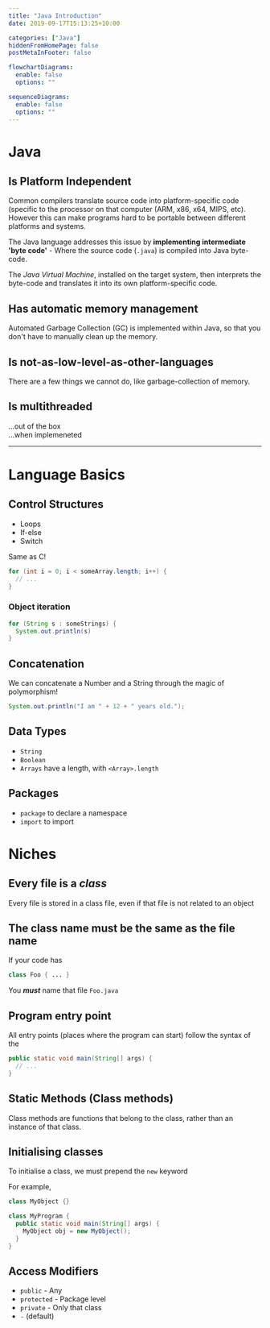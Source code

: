 ```yaml
---
title: "Java Introduction"
date: 2019-09-17T15:13:25+10:00

categories: ["Java"]
hiddenFromHomePage: false
postMetaInFooter: false

flowchartDiagrams:
  enable: false
  options: ""

sequenceDiagrams:
  enable: false
  options: ""
---
```


# Java

## Is Platform Independent

Common compilers translate source code into platform-specific code (specific to the processor on that computer (ARM, x86, x64, MIPS, etc). However this can make programs hard to be portable between different platforms and systems.

The Java language addresses this issue by **implementing intermediate 'byte code'** - Where the source code (`.java`) is compiled into Java byte-code.

The _Java Virtual Machine_, installed on the target system, then interprets the byte-code and translates it into its own platform-specific code.

## Has automatic memory management

Automated Garbage Collection (GC) is implemented within Java, so that you don't have to manually clean up the memory.

## Is not-as-low-level-as-other-languages

There are a few things we cannot do, like garbage-collection of memory.

## Is multithreaded

...out of the box  
...when implemeneted

---

# Language Basics

## Control Structures

- Loops
- If-else
- Switch

Same as C!

```java
for (int i = 0; i < someArray.length; i++) {
  // ...
}
```

### Object iteration

```java
for (String s : someStrings) {
  System.out.println(s)
}
```

## Concatenation

We can concatenate a Number and a String through the magic of polymorphism!

```java
System.out.println("I am " + 12 + " years old.");
```

## Data Types

- `String`
- `Boolean`
- `Arrays` have a length, with `<Array>.length`

## Packages

- `package` to declare a namespace
- `import` to import

# Niches

## Every file is a _class_

Every file is stored in a class file, even if that file is not related to an object

## The class name must be the same as the file name

If your code has

```java
class Foo { ... }
```

You **_must_** name that file `Foo.java`

## Program entry point

All entry points (places where the program can start) follow the syntax of the

```java
public static void main(String[] args) {
  // ...
}
```

## Static Methods (Class methods)

Class methods are functions that belong to the class, rather than an instance of that class.

## Initialising classes

To initialise a class, we must prepend the `new` keyword

For example,

```java
class MyObject {}
```

```java
class MyProgram {
  public static void main(String[] args) {
    MyObject obj = new MyObject();
  }
}
```

## Access Modifiers

- `public` - Any
- `protected` - Package level
- `private` - Only that class
- `-` (default)

